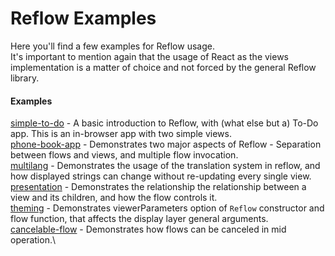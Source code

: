 # Reflow Examples
Here you'll find a few examples for Reflow usage.\
It's important to mention again that the usage of React as the views implementation is a matter of choice and not forced by the general Reflow library.

#### Examples
[simple-to-do](./simple-to-do) - A basic introduction to Reflow, with (what else but a) To-Do app. This is an in-browser app with two simple views.\
[phone-book-app](./phone-book-app) - Demonstrates two major aspects of Reflow - Separation between flows and views, and multiple flow invocation.\
[multilang](./multilang) - Demonstrates the usage of the translation system in reflow, and how displayed strings can change without re-updating every single view.\
[presentation](./presentation) - Demonstrates the relationship the relationship between a view and its children, and how the flow controls it.\
[theming](./theming) - Demonstrates viewerParameters option of `Reflow` constructor and flow function, that affects the display layer general arguments.\
[cancelable-flow](./cancelable-flow) - Demonstrates how flows can be canceled in mid operation.\


